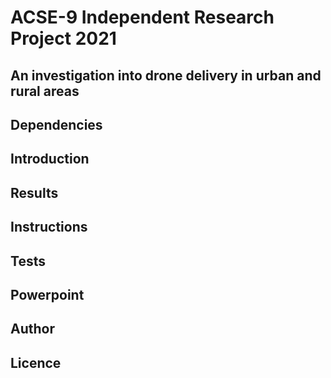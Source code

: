 # ACSE-9 Independent Research Project 2021

## An investigation into drone delivery in urban and rural areas

## Dependencies

## Introduction


## Results

## Instructions

## Tests

## Powerpoint

## Author

## Licence
